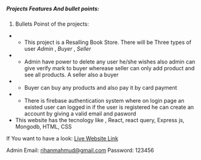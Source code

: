 ##### Projects Features And bullet points:

1. Bullets Poinst of the projects:

- - This project is a Resalling Book Store. There will be Three types of user _Admin_ , _Buyer_ , _Seller_
- - Admin have power to delete any user he/she wishes also admin can give verify mark to buyer wherease seller can only add product and see all products. A seller also a buyer
- - Buyer can buy any products and also pay it by card payment
- - There is firebase authentication system where on login page an existed user can logged in if the user is registered he can create an account by giving a valid email and pasword
- This website has the tecnology like , React, react query, Express js, Mongodb, HTML, CSS

If You want to have a look: [Live Website Link](https://reselling-portal.web.app/)

Admin Email: rihanmahmud@gmail.com
Password: 123456
